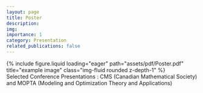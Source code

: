 ```yaml
---
layout: page
title: Poster
description: 
img: 
importance: 1
category: Presentation
related_publications: false
---
```



<div class="row">
    <div class="col-sm mt-3 mt-md-0">
        {% include figure.liquid loading="eager" path="assets/pdf/Poster.pdf" title="example image" class="img-fluid rounded z-depth-1" %}
    </div>
</div>
<div class="caption">
    Selected Conference Presentations : CMS (Canadian Mathematical Society) and MOPTA (Modeling and Optimization Theory and Applications)
</div>